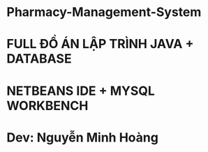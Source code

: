 # Pharmacy-Management-System
# FULL ĐỒ ÁN LẬP TRÌNH JAVA + DATABASE
# NETBEANS IDE + MYSQL WORKBENCH
# Dev: Nguyễn Minh Hoàng